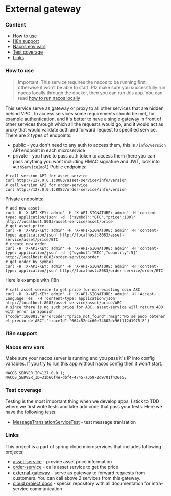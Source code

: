 # External gateway

### Content
* [How to use](#how-to-use)
* [I18n support](#i18n-support)
* [Nacos env vars](#nacos-env-vars)
* [Test coverage](#test-coverage)
* [Links](#links)

### How to use
>Important: This service requires the nacos to be running first, otherwise it won't be able to start. Plz make sure you successfully run nacos locally through the docker, then you can run this app. You can read [how to run nacos locally](https://github.com/dgaydukov/spring-cloud-project)

This service serve as gateway or proxy to all other services that are hidden behind VPC. To access services some requirements should be met, for example authentication, and it's better to have a single gateway in front of other services through which all the requests would go, and it would act as proxy that would validate auth and forward request to specified service. There are 2 types of endpoints:
* public - you don't need to any auth to access them, this is `/info/version` API endpoint in each microservice
* private - you have to pass auth token to access them (here you can pass anything you want including HMAC signature and JWT, look into `AuthServiceImpl`)
Public endpoints:
```shell
# call version API for asset-service
curl http://127.0.0.1:8083/asset-service/info/version
# call version API for order-service
curl http://127.0.0.1:8083/order-service/info/version
```
Private endpoints:
```shell
# add new asset
curl -H 'X-API-KEY: admin' -H 'X-API-SIGNATURE: admin' -H 'content-type: application/json' -d '{"symbol":"BTC","price":100}' http://localhost:8083/asset-service/asset/price
# get asset price
curl -H 'X-API-KEY: admin' -H 'X-API-SIGNATURE: admin' -H 'content-type: application/json' http://localhost:8083/asset-service/asset/price/BTC
# create new order
curl -H 'X-API-KEY: admin' -H 'X-API-SIGNATURE: admin' -H 'content-type: application/json' -d '{"symbol":"BTC","quantity":5}' http://localhost:8083/order-service/order
# get order by symbol
curl -H 'X-API-KEY: admin' -H 'X-API-SIGNATURE: admin' -H 'content-type: application/json' http://localhost:8083/order-service/order/BTC
```
Here is example with i18n
```shell
# call asset-service to get price for non-existing coin ABC
curl -H 'X-API-KEY: admin' -H 'X-API-SIGNATURE: admin' -H 'Accept-Language: es' -H 'content-type: application/json' http://localhost:8083/asset-service/asset/price/ABC
# since there is no such price for ABC, asset-service will return 400 with error in Spanish
{"code":100001,"errorCode":"price_not_found","msg":"No se pudo obtener el precio de ABC","traceId":"664c52e4c60e74602dc96f112d1975f8"}
```

### I18n support


### Nacos env vars
Make sure your nacos server is running and you pass it's IP into config variables. If you try to run
this app without nacos config then it won't start.
```
NACOS_SERVER_IP=127.0.0.1;
NACOS_SERVER_ID=31b66f4e-dbf4-4745-a359-2d9701f436e5;
```

### Test coverage
Testing is the most important thing when we develop apps. I stick to TDD where we first write tests and later add code that pass your tests. Here we have the following tests:
* [MessageTranslationServiceTest](src/test/java/com/exchange/asset/service/MessageTranslationServiceTest.java) - test message tranlsation

### Links
This project is a part of spring cloud microservices that includes following projects:
* [asset-service](https://github.com/dgaydukov/spring-cloud-asset-service) - provide asset price information
* [order-service](https://github.com/dgaydukov/spring-cloud-order-service) - calls asset service to get the price
* [external-gateway](https://github.com/dgaydukov/spring-cloud-external-gateway) - serve as gateway to forward requests from customers. You can call above 2 services from this gateway.
* [cloud project docs](https://github.com/dgaydukov/spring-cloud-project?tab=readme-ov-file) - special repository with all documentation for intra-service communication